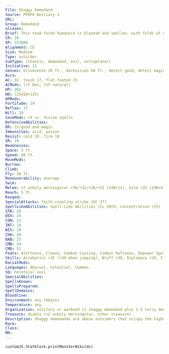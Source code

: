 ```yaml
---
File: Shaggy Demodand
Source: PFRPG Bestiary 3
URL: 
Group: Demodand
aliases: 
Brief: This toad-faced humanoid is bloated and swollen, with folds of obsidian skin hanging down beneath two immense bat wings.
CR: 18
XP: 153600
Alignment: CE
Size: Medium
Type: outsider
SubType: (chaotic, demodand, evil, extraplanar)
Initiative: 11
Senses: blindsense 30 ft., darkvision 60 ft., detect good, detect magic, see invisibility; Perception +36
Aura: 
AC: 32, touch 17, flat-footed 25
ACMods: (+7 Dex, +15 natural)
HP: 262
HD: (25d10+125)
HPMods: 
Fortitude: 19
Reflex: 17
Will: 18
SaveMods: +4 vs. divine spells
DefensiveAbilities: 
DR: 15/good and magic
Immunities: acid, poison
Resist: cold 10, fire 10
SR: 29
Weaknesses: 
Space: 5 ft.
Speed: 40 ft.
MoveMods: 
Burrow: 
Climb: 
Fly: 50 ft.
Maneuverability: average
Swim: 
Melee: +2 unholy morningstar +36/+31/+26/+21 (1d8+11), bite +32 (2d6+4), claw +32 (1d6+4) or   bite +34 (2d6+9), 2 claws +34 (1d6+9)
Reach: 5 ft.
Ranged: 
SpecialAttacks: faith-stealing strike (DC 27)
SpellLikeAbilities: Spell-Like Abilities (CL 20th; concentration +25)  Constant-detect good, detect magic, see invisibility   At Will-detect thoughts (DC 17), fear (DC 19), gaseous form, greater dispel magic, invisibility (self only), magic circle against good   3/day-empowered cloudkill (DC 20), fog cloud, quickened ray of enfeeblement (DC 16), stinking cloud (DC 18)   1/day-blasphemy (DC 22), chaos hammer (DC 19), mass charm monster (DC 23), summon (level 6, 1d6 tarry demodands or 1d4 slimy demodands 60%)
STR: 29
DEX: 24
CON: 21
INT: 19
WIS: 18
CHA: 20
BAB: 25
CMB: 34
CMD: 51
Feats: Alertness, Cleave, Combat Casting, Combat Reflexes, Empower Spell-Like Ability (cloudkill), Flyby Attack, Great Cleave, Improved Initiative, Intimidating Prowess, Lightning Reflexes, Multiattack, Power Attack, Quicken Spell-Like Ability (ray of enfeeblement)
Skills: Acrobatics +35 (+39 when jumping), Bluff +28, Diplomacy +28, Fly +35, Intimidate +42, Knowledge (arcana) +23, Knowledge (planes) +15, Knowledge  (religion) +15, Perception +36, Sense Motive +36, Spellcraft +29, Use Magic Device +30
RacialMods: 
Languages: Abyssal, Celestial, Common
SQ: heretical soul
SpecialAbilities: 
SpellsKnown: 
SpellsPrepared: 
SpellDomains: 
Bloodline: 
Environment: any (Abyss)
Temperature: any
Organization: solitary or warband (1 shaggy demodand plus 2-5 tarry demodands)
Treasure: double (+2 unholy morningstar, other treasure)
Description: Shaggy demodands are obese outsiders that occupy the highest status within demodand society. The fleshy tyrants stand just under 7 feet tall and have huge bat wings capable of supporting their 600-pound weight. Their faces have the broad-set eyes of a toad and toothy underbites.  Although they still answer to their titanic masters, shaggy demodands are the masters of their kind, and serve the thanatotic titans as advisors, covert agents, or battlefield generals. In the Abyss, shaggy demodands command great armies, leading them against demonic hordes as the balance of Abyssal power ebbs and flows. Often underestimated due to their shape, these demodands are both intelligent and cunning, and approach battle with an effective mixture of strategy and ruthless detachment.
Race: 
Class: 
MR: 
---
```

```dataviewjs
customJS.Statblock.printMonsterWiki(dv)
```
